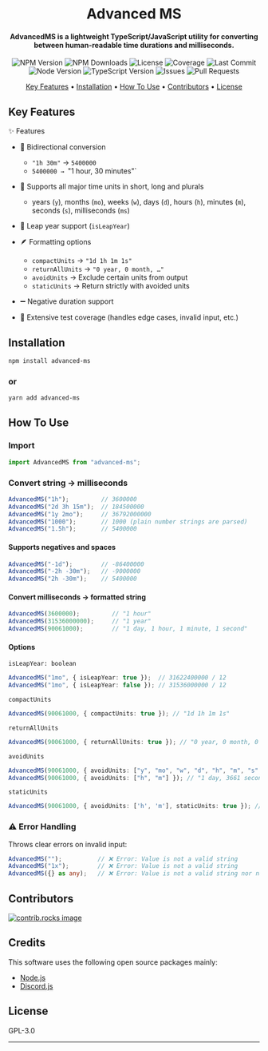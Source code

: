 
<h1 align="center">
  Advanced MS
</h1>

<h4 align="center">AdvancedMS is a lightweight TypeScript/JavaScript utility for converting between human-readable time durations and milliseconds.</h4>

<p align="center">
    <img src="https://img.shields.io/npm/v/advanced-ms" alt="NPM Version">
    <img src="https://img.shields.io/npm/dt/advanced-ms" alt="NPM Downloads">
    <img src="https://img.shields.io/github/license/notbeer/advanced-ms" alt="License">
    <img src="https://img.shields.io/codecov/c/github/notbeer/advanced-ms" alt="Coverage">
    <img src="https://img.shields.io/github/last-commit/notbeer/advanced-ms" alt="Last Commit">
    <img src="https://img.shields.io/node/v/advanced-ms" alt="Node Version">
    <img src="https://img.shields.io/badge/TS-5.9-blue" alt="TypeScript Version">
    <img src="https://img.shields.io/github/issues/notbeer/advanced-ms" alt="Issues">
    <img src="https://img.shields.io/github/issues-pr/notbeer/advanced-ms" alt="Pull Requests">
</p>

<p align="center">
  <a href="#key-features">Key Features</a> •
  <a href="#installation">Installation</a> •
  <a href="#how-to-use">How To Use</a> •
  <a href="#contributors">Contributors</a> •
  <a href="#license">License</a>
</p>

## Key Features

✨ Features

* 🔄 Bidirectional conversion
    * `"1h 30m"` → `5400000`
    * `5400000 → `"1 hour, 30 minutes"`

* 📏 Supports all major time units in short, long and plurals
    * years (`y`), months (`mo`), weeks (`w`), days (`d`), hours (`h`), minutes (`m`), seconds (`s`), milliseconds (`ms`)

* 📅 Leap year support (`isLeapYear`)

* 🪶 Formatting options
    * `compactUnits` → `"1d 1h 1m 1s"`
    * `returnAllUnits` → `"0 year, 0 month, …"`
    * `avoidUnits` → Exclude certain units from output
    * `staticUnits` → Return strictly with avoided units

* ➖ Negative duration support

* 🧪 Extensive test coverage (handles edge cases, invalid input, etc.)

## Installation

```bash
npm install advanced-ms
```

### or

```bash
yarn add advanced-ms
```

## How To Use

### Import

```ts
import AdvancedMS from "advanced-ms";
```

### Convert string → milliseconds

```ts
AdvancedMS("1h");         // 3600000
AdvancedMS("2d 3h 15m");  // 184500000
AdvancedMS("1y 2mo");     // 36792000000
AdvancedMS("1000");       // 1000 (plain number strings are parsed)
AdvancedMS("1.5h");       // 5400000
```

#### Supports negatives and spaces

```ts
AdvancedMS("-1d");        // -86400000
AdvancedMS("-2h -30m");   // -9000000
AdvancedMS("2h -30m");    // 5400000
```

#### Convert milliseconds → formatted string

```ts
AdvancedMS(3600000);         // "1 hour"
AdvancedMS(31536000000);     // "1 year"
AdvancedMS(90061000);        // "1 day, 1 hour, 1 minute, 1 second"
```

#### Options
`isLeapYear: boolean`
```ts
AdvancedMS("1mo", { isLeapYear: true });  // 31622400000 / 12
AdvancedMS("1mo", { isLeapYear: false }); // 31536000000 / 12
```

`compactUnits`
```ts
AdvancedMS(90061000, { compactUnits: true }); // "1d 1h 1m 1s"
```

`returnAllUnits`
```ts
AdvancedMS(90061000, { returnAllUnits: true }); // "0 year, 0 month, 0 week, 1 day, 1 hour, 1 minute, 1 second, 0 millisecond"
```

`avoidUnits`
```ts
AdvancedMS(90061000, { avoidUnits: ["y", "mo", "w", "d", "h", "m", "s", "ms"] }); // "0"
AdvancedMS(90061000, { avoidUnits: ["h", "m"] }); // "1 day, 3661 seconds"
```

`staticUnits`
```ts
AdvancedMS(90061000, { avoidUnits: ['h', 'm'], staticUnits: true }); // "1 day, 1 second"
```

### ⚠️ Error Handling
Throws clear errors on invalid input:
```ts
AdvancedMS("");          // ❌ Error: Value is not a valid string
AdvancedMS("1x");        // ❌ Error: Value is not a valid string
AdvancedMS({} as any);   // ❌ Error: Value is not a valid string nor number
```

## Contributors
<a href="https://github.com/notbeer/advanced-ms/graphs/contributors">
  <img src="https://contrib.rocks/image?repo=notbeer/advanced-ms" alt="contrib.rocks image" />
</a>

## Credits

This software uses the following open source packages mainly:

- [Node.js](https://nodejs.org/)
- [Discord.js](https://discord.js.org)

## License

GPL-3.0

---
